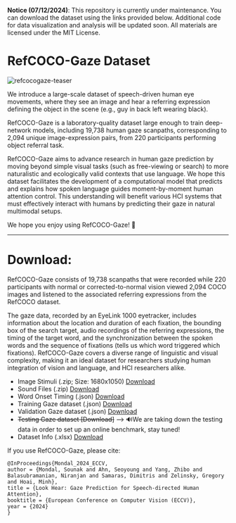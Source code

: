 **Notice (07/12/2024)**: This repository is currently under maintenance. You can download the dataset using the links provided below. Additional code for data visualization and analysis will be updated soon. All materials are licensed under the MIT License.

# RefCOCO-Gaze Dataset

![refcocogaze-teaser](https://drive.google.com/uc?export=view&id=1U67rmU4MLBOCc9ASAnIttwlZhXdwPoUN)

We introduce a large-scale dataset of speech-driven human eye movements, where they see an image and hear a referring expression defining the object in the scene (e.g., guy in back left wearing black). 

RefCOCO-Gaze is a laboratory-quality dataset large enough to train deep-network models, including 19,738 human gaze scanpaths, corresponding to 2,094 unique image-expression pairs, from 220 participants performing object referral task.

RefCOCO-Gaze aims to advance research in human gaze prediction by moving beyond simple visual tasks (such as free-viewing or search) to more naturalistic and ecologically valid contexts that use language. We hope this dataset facilitates the development of a computational model that predicts and explains how spoken language guides moment-by-moment human attention control. This understanding will benefit various HCI systems that must effectively interact with humans by predicting their gaze in natural multimodal setups.

We hope you enjoy using RefCOCO-Gaze! 🎉

---
# Download:

RefCOCO-Gaze consists of 19,738 scanpaths that were recorded while 220 participants with normal or corrected-to-normal vision viewed 2,094 COCO images and listened to the associated referring expressions from the RefCOCO dataset. 

The gaze data, recorded by an EyeLink 1000 eyetracker, includes information about the location and duration of each fixation, the bounding box of the search target, audio recordings of the referring expressions, the timing of the target word, and the synchronization between the spoken words and the sequence of fixations (tells us which word triggered which fixations). RefCOCO-Gaze covers a diverse range of linguistic and visual complexity, making it an ideal dataset for researchers studying human integration of vision and language, and HCI researchers alike. 

- Image Stimuli (.zip; Size: 1680x1050) [Download](https://drive.google.com/uc?id=1gOC2XMH8IIwwev0L0SmoyQRr7fYP_e60&export=download)
- Sound Files (.zip) [Download](https://drive.google.com/uc?id=1gRwUc1LVkP-pSpH0LnXYVpWii6PLPk9u&export=download)
- Word Onset Timing (.json) [Download](https://drive.google.com/uc?id=1PR1zvXA4NHijTOzmWSYgFyDNBIFFz8aJ&export=download)
- Training Gaze dataset (.json) [Download](https://drive.google.com/uc?id=1TYEe174rUCfPrdw6ZZcmfbpn692kC_U1&export=download)
- Validation Gaze dataset (.json) [Download](https://drive.google.com/uc?id=1TYi9qrGAn2jqPfAPn5LlBFxRNJ828chg&export=download)
- ~~Testing Gaze dataset [Download]~~ --> 🔊We are taking down the testing data in order to set up an online benchmark, stay tuned!
- Dataset Info (.xlsx) [Download](https://drive.google.com/uc?id=16VaVkewtzZK8Mz91sdF14c1kIKLBqHgYY6aWQoJ4zG0&export=download)

If you use RefCOCO-Gaze, please cite:

```
@InProceedings{Mondal_2024_ECCV,
author = {Mondal, Sounak and Ahn, Seoyoung and Yang, Zhibo and Balasubramanian, Niranjan and Samaras, Dimitris and Zelinsky, Gregory and Hoai, Minh},
title = {Look Hear: Gaze Prediction for Speech-directed Human Attention},
booktitle = {European Conference on Computer Vision (ECCV)},
year = {2024}
}
```
